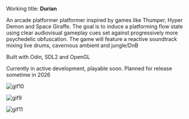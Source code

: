 Working title: **Durian**

An arcade platformer platformer inspired by games like Thumper, Hyper Demon and Space Giraffe. The goal is to induce a platforming flow state using clear audiovisual gameplay cues set against progressively more psychedelic obfuscation. The game will feature a reactive soundtrack mixing live drums, cavernous ambient and jungle/DnB

Built with Odin, SDL2 and OpenGL

Currently in active development, playable soon. Planned for release sometime in 2026


![gif10](https://github.com/user-attachments/assets/a14e0979-7e81-43b4-9420-be9481e31121)

![gif9](https://github.com/user-attachments/assets/8d77713d-0803-4faf-a05d-a64def161e54)

![gif11](https://github.com/user-attachments/assets/f673ebd2-79e1-4c4a-91f2-6ce75351a162)
